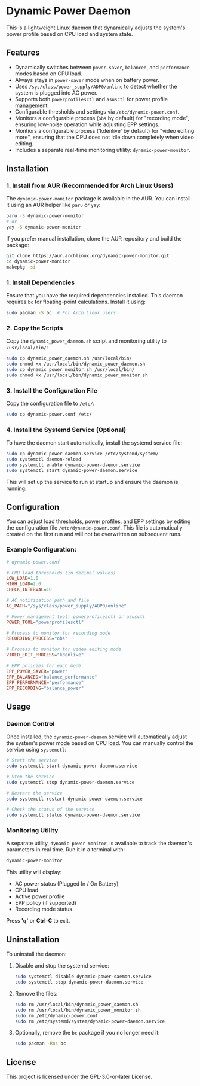 # Dynamic Power Daemon

This is a lightweight Linux daemon that dynamically adjusts the system's power profile based on CPU load and system state.

## Features
- Dynamically switches between `power-saver`, `balanced`, and `performance` modes based on CPU load.
- Always stays in `power-saver` mode when on battery power.
- Uses `/sys/class/power_supply/ADP0/online` to detect whether the system is plugged into AC power.
- Supports both `powerprofilesctl` and `asusctl` for power profile management.
- Configurable thresholds and settings via `/etc/dynamic-power.conf`.
- Monitors a configurable process (`obs` by default) for "recording mode", ensuring low-noise operation while adjusting EPP settings.
- Montiors a configurable process ('kdenlive' by default) for "video editing more", ensuring that the CPU does not idle down completely when video editing.
- Includes a separate real-time monitoring utility: `dynamic-power-monitor`.

## Installation

### 1. Install from AUR (Recommended for Arch Linux Users)
The `dynamic-power-monitor` package is available in the AUR. You can install it using an AUR helper like `paru` or `yay`:

```sh
paru -S dynamic-power-monitor
# or
yay -S dynamic-power-monitor
```

If you prefer manual installation, clone the AUR repository and build the package:

```sh
git clone https://aur.archlinux.org/dynamic-power-monitor.git
cd dynamic-power-monitor
makepkg -si
```

### 1. Install Dependencies
Ensure that you have the required dependencies installed. This daemon requires `bc` for floating-point calculations. Install it using:

```sh
sudo pacman -S bc  # For Arch Linux users
```

### 2. Copy the Scripts
Copy the `dynamic_power_daemon.sh` script and monitoring utility to `/usr/local/bin/`:

```sh
sudo cp dynamic_power_daemon.sh /usr/local/bin/
sudo chmod +x /usr/local/bin/dynamic_power_daemon.sh
sudo cp dynamic_power_monitor.sh /usr/local/bin/
sudo chmod +x /usr/local/bin/dynamic_power_monitor.sh
```

### 3. Install the Configuration File
Copy the configuration file to `/etc/`:

```sh
sudo cp dynamic-power.conf /etc/
```

### 4. Install the Systemd Service (Optional)
To have the daemon start automatically, install the systemd service file:

```sh
sudo cp dynamic-power-daemon.service /etc/systemd/system/
sudo systemctl daemon-reload
sudo systemctl enable dynamic-power-daemon.service
sudo systemctl start dynamic-power-daemon.service
```

This will set up the service to run at startup and ensure the daemon is running.

## Configuration

You can adjust load thresholds, power profiles, and EPP settings by editing the configuration file `/etc/dynamic-power.conf`.
This file is automatically created on the first run and will not be overwritten on subsequent runs.

### Example Configuration:

```ini
# dynamic-power.conf

# CPU load thresholds (in decimal values)
LOW_LOAD=1.0
HIGH_LOAD=2.0
CHECK_INTERVAL=10

# AC notification path and file
AC_PATH="/sys/class/power_supply/ADP0/online"

# Power management tool: powerprofilesctl or asusctl
POWER_TOOL="powerprofilesctl"

# Process to monitor for recording mode
RECORDING_PROCESS="obs"

# Process to monitor for video editing mode
VIDEO_EDIT_PROCESS="kdenlive"

# EPP policies for each mode
EPP_POWER_SAVER="power"
EPP_BALANCED="balance_performance"
EPP_PERFORMANCE="performance"
EPP_RECORDING="balance_power"
```

## Usage

### **Daemon Control**
Once installed, the `dynamic-power-daemon` service will automatically adjust the system's power mode based on CPU load. You can manually control the service using `systemctl`:

```sh
# Start the service
sudo systemctl start dynamic-power-daemon.service

# Stop the service
sudo systemctl stop dynamic-power-daemon.service

# Restart the service
sudo systemctl restart dynamic-power-daemon.service

# Check the status of the service
sudo systemctl status dynamic-power-daemon.service
```

### **Monitoring Utility**
A separate utility, `dynamic-power-monitor`, is available to track the daemon's parameters in real time. Run it in a terminal with:

```sh
dynamic-power-monitor
```

This utility will display:
- AC power status (Plugged In / On Battery)
- CPU load
- Active power profile
- EPP policy (if supported)
- Recording mode status

Press **'q'** or **Ctrl-C** to exit.

## Uninstallation

To uninstall the daemon:

1. Disable and stop the systemd service:

   ```sh
   sudo systemctl disable dynamic-power-daemon.service
   sudo systemctl stop dynamic-power-daemon.service
   ```

2. Remove the files:

   ```sh
   sudo rm /usr/local/bin/dynamic_power_daemon.sh
   sudo rm /usr/local/bin/dynamic_power_monitor.sh
   sudo rm /etc/dynamic-power.conf
   sudo rm /etc/systemd/system/dynamic-power-daemon.service
   ```

3. Optionally, remove the `bc` package if you no longer need it:

   ```sh
   sudo pacman -Rns bc
   ```

## License

This project is licensed under the GPL-3.0-or-later License.

